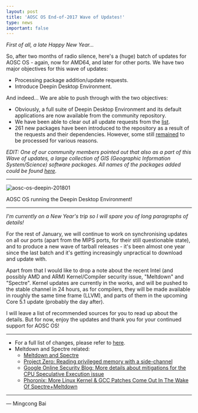 ```yaml
---
layout: post
title: 'AOSC OS End-of-2017 Wave of Updates!'
type: news
important: false
---
```


*First of all, a late Happy New Year...*

So, after two months of radio silence, here's a (huge) batch of updates for AOSC OS - again, now for AMD64, and later for other ports. We have two major objectives for this wave of updates:

- Processing package addition/update requests.
- Introduce Deepin Desktop Environment.

And indeed... We are able to push through with the two objectives:

- Obviously, a full suite of Deepin Desktop Environment and its default applications are now available from the community repository. 
- We have been able to clear out all update requests from the [list](http://pakreq.v2bv.net/).
- 261 new packages have been introduced to the repository as a result of the requests and their dependencies. However, some still [remained](http://pakreq.v2bv.net/) to be processed for various reasons.

*EDIT: One of our community members pointed out that also as a part of this Wave of updates, a large collection of GIS (Geographic Information System/Science) software packages. All names of the packages added could be found [here](https://github.com/AOSC-Dev/aosc-os-abbs/tree/b31df1121e7769c575a888e1137bc07a04bc00fc/extra-gis).*

--------

![aosc-os-deepin-201801](/assets/i/news/aosc-os-deepin-201801.jpg)

AOSC OS running the Deepin Desktop Environment!

--------

*I'm currently on a New Year's trip so I will spare you of long paragraphs of details!*

For the rest of January, we will continue to work on synchronising updates on all our ports (apart from the MIPS ports, for their still questionable state), and to produce a new wave of tarball releases - it's been almost one year since the last batch and it's getting increasingly unpractical to download and update with.

Apart from that I would like to drop a note about the recent Intel (and possibly AMD and ARM) Kernel/Compiler security issue, "Meltdown" and "Spectre". Kernel updates are currently in the works, and will be pushed to the stable channel in 24 hours, as for compilers, they will be made available in roughly the same time frame (LLVM), and parts of them in the upcoming Core 5.1 update (probably the day after).

I will leave a list of recommended sources for you to read up about the details. But for now, enjoy the updates and thank you for your continued support for AOSC OS!

--------

- For a full list of changes, please refer to [here](https://github.com/AOSC-Dev/aosc-os/blob/master/changelogs/201711-201712-changelog.md).
- Meltdown and Spectre related:
    - [Meltdown and Spectre](https://meltdownattack.com/)
    - [Project Zero: Reading privileged memory with a side-channel](https://googleprojectzero.blogspot.com/2018/01/reading-privileged-memory-with-side.html)
    - [Google Online Security Blog: 
More details about mitigations for the CPU Speculative Execution issue](https://security.googleblog.com/2018/01/more-details-about-mitigations-for-cpu_4.html)
    - [Phoronix: 
More Linux Kernel & GCC Patches Come Out In The Wake Of Spectre+Meltdown](https://www.phoronix.com/scan.php?page=news_item&px=Linux-Kernel-Retpoline-Patches)

--------

— Mingcong Bai